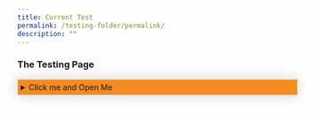 ```yaml
---
title: Current Test
permalink: /testing-folder/permalink/
description: ""
---
```

<style>

summary:hover{
	cursor: pointer;
	color: white;
	}
	
summary {
	background-color: #F68B1F;
	padding:5px 5px 5px 5px;
	box-shadow:
	}
	
details[open] {
		background-color: #f7dbbe;
	
	}
	
details summary[open] {
		background-color: #F68B1F;
	}

details {
	border: 1px solid #d4d4d4;
	box-shadow: 0px 0px 20px #d4d4d4
	
	}

</style>

<h3>The Testing Page</h3>

<details class="Accordian">
	<summary>Click me and Open Me</summary>
	<p>Hello there and have a nice day</p>

</details>